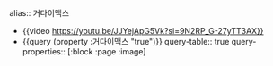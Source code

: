 alias:: 거다이맥스

- {{video https://youtu.be/JJYejApG5Vk?si=9N2RP_G-27yTT3AX}}
- {{query (property :거다이맥스 "true")}}
  query-table:: true
  query-properties:: [:block :page :image]